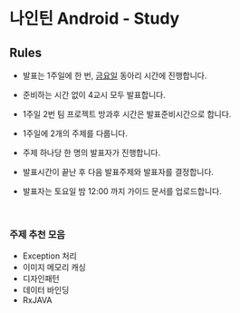 # 나인틴 Android - Study 

## Rules

- 발표는 1주일에 한 번, [금요일](https://www.facebook.com/#) 동아리 시간에 진행합니다.

- 준비하는 시간 없이 4교시 모두 발표합니다.

- 1주일 2번 팀 프로젝트 방과후 시간은 발표준비시간으로 합니다.

- 1주일에 2개의 주제를 다룹니다.

- 주제 하나당 한 명의 발표자가 진행합니다.

- 발표시간이 끝난 후 다음 발표주제와 발표자를 결정합니다.

- 발표자는 토요일 밤 12:00 까지 가이드 문서를 업로드합니다.

  ​


### 주제 추천 모음

- Exception 처리
- 이미지 메모리 캐싱
- 디자인패턴
- 데이터 바인딩
- RxJAVA

